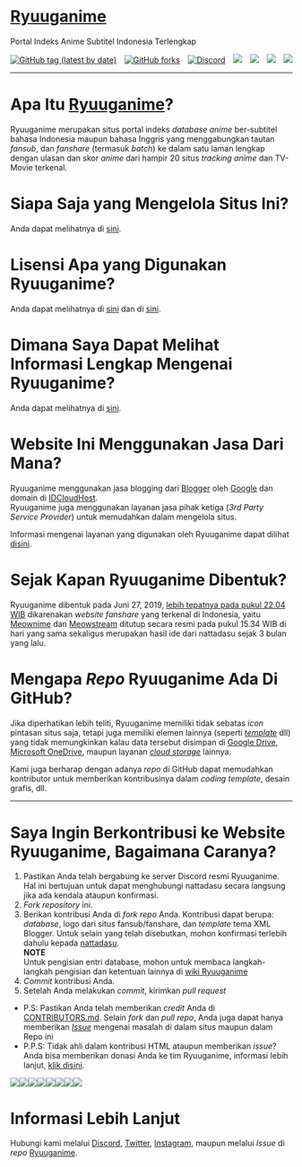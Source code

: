 # [Ryuuganime](https://ryuuganime.blogspot.com)

Portal Indeks Anime Subtitel Indonesia Terlengkap

[![GitHub tag (latest by date)](https://img.shields.io/github/v/tag/ryuuganime/Ryuuganime?logo=github&style=flat-square)](https://github.com/ryuuganime/Ryuuganime/releases) [![GitHub forks](https://img.shields.io/github/forks/ryuuganime/Ryuuganime?color=silver&logo=github&style=flat-square)](https://github.com/ryuuganime/Ryuuganime/fork) [![Discord](https://img.shields.io/discord/594442535615725579.svg?color=7289DA&label=Chat&logo=discord&style=flat-square)](https://discord.gg/nWHwkuT) [![](https://img.shields.io/badge/Facebook-Like-1877F2?style=flat-square&logo=facebook&logoColor=silver)](https://www.facebook.com/ryuuganime) [![](https://img.shields.io/badge/WhatsApp-Join-brightgreen?style=flat-square&logo=whatsapp)](https://chat.whatsapp.com/KkmCYkMCfEkDTbHoOLCoKB) [![](https://img.shields.io/badge/Donate-Ko--fi-red?style=flat-square&logo=ko-fi)](https://ko-fi.com/U6U1YGDN) [![](https://img.shields.io/badge/Donate-PayPal-blue?style=flat-square&logo=paypal)](https://paypal.me/nattadasu)

<hr />

# Apa Itu [**Ryuuganime**](https://ryuuganime.blogspot.com)?

Ryuuganime merupakan situs portal indeks _database_ _anime_ ber-subtitel bahasa Indonesia maupun bahasa Inggris yang menggabungkan tautan _fansub_, dan _fanshare_ \(termasuk _batch_\) ke dalam satu laman lengkap dengan ulasan dan skor _anime_ dari hampir 20 situs _tracking anime_ dan TV-Movie terkenal.

# Siapa Saja yang Mengelola Situs Ini?

Anda dapat melihatnya di [sini](CONTRIBUTORS.md).

# Lisensi Apa yang Digunakan Ryuuganime?

Anda dapat melihatnya di [sini](LICENSE) dan di [sini](https://wiki.ryuuganime.my.id/sk-kebijakan/lisensi).

# Dimana Saya Dapat Melihat Informasi Lengkap Mengenai Ryuuganime?

Anda dapat melihatnya di [sini](https://wiki.ryuuganime.my.id).

# Website Ini Menggunakan Jasa Dari Mana?

Ryuuganime menggunakan jasa blogging dari [Blogger](https://blogger.com) oleh [Google](https://google.com) dan domain di [IDCloudHost](https://idcloudhost.com/).  
Ryuuganime juga menggunakan layanan jasa pihak ketiga \(_3rd Party Service Provider_\) untuk memudahkan dalam mengelola situs.

Informasi mengenai layanan yang digunakan oleh Ryuuganime dapat dilihat [disini](informasi-sumber/sumber-penggunaan-aset.md#aplikasi-layanan-yang-digunakan-untuk-proyek-situs-ini).

# Sejak Kapan **Ryuuganime** Dibentuk?

Ryuuganime dibentuk pada Juni 27, 2019, [lebih tepatnya pada pukul 22.04 WIB](https://www.facebook.com/story.php?story_fbid=771156279946124&id=248649265530164) dikarenakan _website fanshare_ yang terkenal di Indonesia, yaitu [Meownime](https://meownime.com) dan [Meowstream](https://meowstream.com) ditutup secara resmi pada pukul 15.34 WIB di hari yang sama sekaligus merupakan hasil ide dari nattadasu sejak 3 bulan yang lalu.

# Mengapa _Repo_ **Ryuuganime** Ada Di GitHub?

Jika diperhatikan lebih teliti, Ryuuganime memiliki tidak sebatas _icon_ pintasan situs saja, tetapi juga memiliki elemen lainnya \(seperti [_template_](https://github.com/ryuuganime/Ryuuganime/blob/master/Templates/amino.html) dll\) yang tidak memungkinkan kalau data tersebut disimpan di [Google Drive](https://www.google.com/drive/), [Microsoft OneDrive](https://onedrive.live.com/OneDrive), maupun layanan [_cloud storage_](https://id.wikipedia.org/wiki/Penyimpanan_awan) lainnya.

Kami juga berharap dengan adanya _repo_ di GitHub dapat memudahkan kontributor untuk memberikan kontribusinya dalam _coding template_, desain grafis, dll.

<hr />

# Saya Ingin Berkontribusi ke Website Ryuuganime, Bagaimana Caranya?

1.  Pastikan Anda telah bergabung ke server Discord resmi Ryuuganime. Hal ini bertujuan untuk dapat menghubungi nattadasu secara langsung jika ada kendala ataupun konfirmasi.
2.  _Fork repository_ ini.
3.  Berikan kontribusi Anda di _fork repo_ Anda. Kontribusi dapat berupa: _database_, logo dari situs fansub/fanshare, dan _template_ tema XML Blogger. Untuk selain yang telah disebutkan, mohon konfirmasi terlebih dahulu kepada [nattadasu](https://github.com/ryuuganime/Ryuuganime#informasi-lebih-lanjut).  
    **NOTE**  
    Untuk pengisian entri database, mohon untuk membaca langkah-langkah pengisian dan ketentuan lainnya di [wiki Ryuuganime](https://wiki.ryuuganime.my.id)
4.  _Commit_ kontribusi Anda.
5.  Setelah Anda melakukan _commit_, kirimkan _pull request_

*   P.S: Pastikan Anda telah memberikan _credit_ Anda di [CONTRIBUTORS.md](https://github.com/ryuuganime/Ryuuganime/blob/master/CONTRIBUTORS.md). Selain _fork_ dan _pull repo_, Anda juga dapat hanya memberikan [_Issue_](https://github.com/ryuuganime/Ryuuganime/issues) mengenai masalah di dalam situs maupun dalam Repo ini
*   P.P.S: Tidak ahli dalam kontribusi HTML ataupun memberikan _issue_? Anda bisa memberikan donasi Anda ke tim Ryuuganime, informasi lebih lanjut, [klik disini](https://github.com/ryuuganime/Ryuuganime/blob/master/donations.md).

[![](https://sourcerer.io/fame/nattadasu/ryuuganime/Ryuuganime/images/0)](https://sourcerer.io/fame/nattadasu/ryuuganime/Ryuuganime/links/0)[![](https://sourcerer.io/fame/nattadasu/ryuuganime/Ryuuganime/images/1)](https://sourcerer.io/fame/nattadasu/ryuuganime/Ryuuganime/links/1)[![](https://sourcerer.io/fame/nattadasu/ryuuganime/Ryuuganime/images/2)](https://sourcerer.io/fame/nattadasu/ryuuganime/Ryuuganime/links/2)[![](https://sourcerer.io/fame/nattadasu/ryuuganime/Ryuuganime/images/3)](https://sourcerer.io/fame/nattadasu/ryuuganime/Ryuuganime/links/3)[![](https://sourcerer.io/fame/nattadasu/ryuuganime/Ryuuganime/images/4)](https://sourcerer.io/fame/nattadasu/ryuuganime/Ryuuganime/links/4)[![](https://sourcerer.io/fame/nattadasu/ryuuganime/Ryuuganime/images/5)](https://sourcerer.io/fame/nattadasu/ryuuganime/Ryuuganime/links/5)[![](https://sourcerer.io/fame/nattadasu/ryuuganime/Ryuuganime/images/6)](https://sourcerer.io/fame/nattadasu/ryuuganime/Ryuuganime/links/6)[![](https://sourcerer.io/fame/nattadasu/ryuuganime/Ryuuganime/images/7)](https://sourcerer.io/fame/nattadasu/ryuuganime/Ryuuganime/links/7)

# Informasi Lebih Lanjut

Hubungi kami melalui [Discord](https://github.com/nattadasu/Personal/blob/master/assets/discord/readme.md), [Twitter](https://twitter.com/nattadasu), [Instagram](https://instagram.com/ryuuganime), maupun melalui _Issue_ di _repo_ [Ryuuganime](https://github.com/ryuuganime/Ryuuganime/issues).

